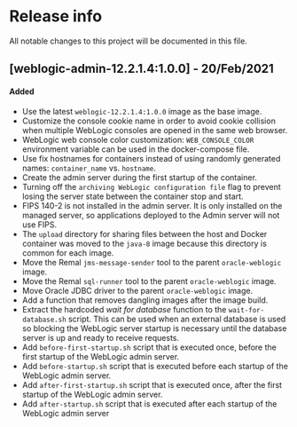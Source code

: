 # Release info

All notable changes to this project will be documented in this file.

## [weblogic-admin-12.2.1.4:1.0.0] - 20/Feb/2021
#### Added
* Use the latest `weblogic-12.2.1.4:1.0.0` image as the base image.
* Customize the console cookie name in order to avoid cookie collision when multiple WebLogic consoles are opened in the same web browser.
* WebLogic web console color customization: `WEB_CONSOLE_COLOR` environment variable can be used in the docker-compose file.
* Use fix hostnames for containers instead of using randomly generated names: `container_name` vs. `hostname`.
* Create the admin server during the first startup of the container.
* Turning off the `archiving WebLogic configuration file` flag to prevent losing the server state between the container stop and start.
* FIPS 140-2 is not installed in the admin server. It is only installed on the managed server, so applications deployed to the Admin server will not use FIPS.
* The `upload` directory for sharing files between the host and Docker container was moved to the `java-8` image because this directory is common for each image.
* Move the Remal `jms-message-sender` tool to the parent `oracle-weblogic` image.
* Move the Remal `sql-runner` tool to the parent `oracle-weblogic` image.
* Move Oracle JDBC driver to the parent `oracle-weblogic` image.
* Add a function that removes dangling images after the image build.
* Extract the hardcoded _wait for database_ function to the `wait-for-database.sh` script. This can be used when an external database is used so blocking the WebLogic server startup is necessary until the database server is up and ready to receive requests.
* Add `before-first-startup.sh` script that is executed once, before the first startup of the WebLogic admin server.
* Add `before-startup.sh` script that is executed before each startup of the WebLogic admin server.
* Add `after-first-startup.sh` script that is executed once, after the first startup of the WebLogic admin server.
* Add `after-startup.sh` script that is executed after each startup of the WebLogic admin server
